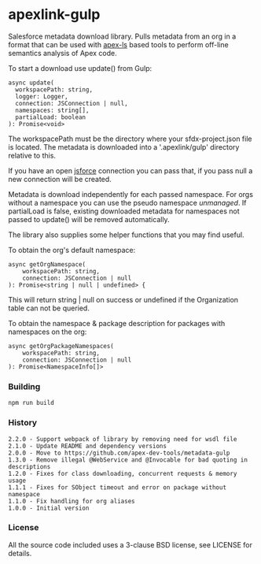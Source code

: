 # apexlink-gulp

Salesforce metadata download library. Pulls metadata from an org in a format that can be used with [apex-ls](https://github.com/apex-dev-tools/apex-ls) based tools to perform off-line semantics analysis of Apex code.

To start a download use update() from Gulp:

    async update(
      workspacePath: string,
      logger: Logger,
      connection: JSConnection | null,
      namespaces: string[],
      partialLoad: boolean
    ): Promise<void>

The workspacePath must be the directory where your sfdx-project.json file is located. The metadata is downloaded into a '.apexlink/gulp' directory relative to this.

If you have an open [jsforce](https://github.com/jsforce/jsforce) connection you can pass that, if you pass null a new connection will be created.

Metadata is download independently for each passed namespace. For orgs without a namespace you can use the pseudo namespace _unmanaged_. If partialLoad is false, existing downloaded metadata for namespaces not passed to update() will be removed automatically.

The library also supplies some helper functions that you may find useful.

To obtain the org's default namespace:

    async getOrgNamespace(
        workspacePath: string,
        connection: JSConnection | null
    ): Promise<string | null | undefined> {

This will return string | null on success or undefined if the Organization table can not be queried.

To obtain the namespace & package description for packages with namespaces on the org:

    async getOrgPackageNamespaces(
        workspacePath: string,
        connection: JSConnection | null
    ): Promise<NamespaceInfo[]>

### Building

    npm run build

### History

    2.2.0 - Support webpack of library by removing need for wsdl file
    2.1.0 - Update README and dependency versions
    2.0.0 - Move to https://github.com/apex-dev-tools/metadata-gulp
    1.3.0 - Remove illegal @WebService and @Invocable for bad quoting in descriptions
    1.2.0 - Fixes for class downloading, concurrent requests & memory usage
    1.1.1 - Fixes for SObject timeout and error on package without namespace
    1.1.0 - Fix handling for org aliases
    1.0.0 - Initial version

### License

All the source code included uses a 3-clause BSD license, see LICENSE for details.
